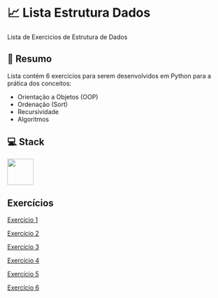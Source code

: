 # 📈 Lista Estrutura Dados
Lista de Exercicios de Estrutura de Dados 


## 📎 Resumo
Lista contém 6 exercícios para serem desenvolvidos em Python para a prática dos conceitos:
- Orientação a Objetos (OOP)
- Ordenação (Sort)
- Recursividade
- Algoritmos

## 💻 Stack
<div>
  <img src="https://cdn.jsdelivr.net/gh/devicons/devicon/icons/python/python-original-wordmark.svg" width="60" height="60" align="center" />
</div>

## Exercícios

[Exercício 1](https://github.com/enzocassemiro/estrutura-dados-ac1/blob/main/exercicios/ex1.py)

[Exercício 2](https://github.com/enzocassemiro/estrutura-dados-ac1/blob/main/exercicios/ex2.py)

[Exercício 3](https://github.com/enzocassemiro/estrutura-dados-ac1/blob/main/exercicios/ex3.py)

[Exercício 4](https://github.com/enzocassemiro/estrutura-dados-ac1/blob/main/exercicios/ex4.py)

[Exercício 5](https://github.com/enzocassemiro/estrutura-dados-ac1/blob/main/exercicios/ex5.py)

[Exercício 6](https://github.com/enzocassemiro/estrutura-dados-ac1/blob/main/exercicios/ex6.py)
